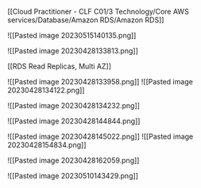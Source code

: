 [[Cloud Practitioner - CLF C01/3 Technology/Core AWS services/Database/Amazon RDS/Amazon RDS]] 

![[Pasted image 20230515140135.png]]

![[Pasted image 20230428133813.png]]

[[RDS Read Replicas, Multi AZ]]

![[Pasted image 20230428133958.png]]
![[Pasted image 20230428134122.png]]

![[Pasted image 20230428134232.png]]

![[Pasted image 20230428144844.png]]

![[Pasted image 20230428145022.png]]
![[Pasted image 20230428154834.png]]

![[Pasted image 20230428162059.png]]

![[Pasted image 20230510143429.png]]